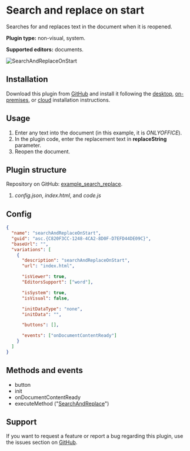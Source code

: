 # Search and replace on start

Searches for and replaces text in the document when it is reopened.

**Plugin type:** non-visual, system.

**Supported editors:** documents.

![SearchAndReplaceOnStart](/assets/images/plugins/gifs/search-and-replace-on-start.gif)

## Installation

Download this plugin from [GitHub](https://github.com/ONLYOFFICE/sdkjs-plugins/tree/master/searchAndReplaceOnStart) and install it following the [desktop](/docs/plugin-and-macros/tutorials/installing/onlyoffice-desktop-editors.md), [on-premises](/docs/plugin-and-macros/tutorials/installing/onlyoffice-docs-on-premises.md), or [cloud](/docs/plugin-and-macros/tutorials/installing/onlyoffice-cloud.md) installation instructions.

## Usage

1. Enter any text into the document (in this example, it is *ONLYOFFICE*).
2. In the plugin code, enter the replacement text in **replaceString** parameter.
3. Reopen the document.

## Plugin structure

Repository on GitHub: [example_search_replace](https://github.com/ONLYOFFICE/sdkjs-plugins/tree/master/searchAndReplaceOnStart).

1. *config.json*, *index.html*, and *code.js*

## Config

``` json
{
  "name": "searchAndReplaceOnStart",
  "guid": "asc.{C820F3CC-1248-4CA2-8D0F-D7EFD44DE09C}",
  "baseUrl": "",
  "variations": [
    {
      "description": "searchAndReplaceOnStart",
      "url": "index.html",

      "isViewer": true,
      "EditorsSupport": ["word"],

      "isSystem": true,
      "isVisual": false,

      "initDataType": "none",
      "initData": "",

      "buttons": [],

      "events": ["onDocumentContentReady"]
    }
  ]
}
```

## Methods and events

- button
- init
- onDocumentContentReady
- executeMethod ("[SearchAndReplace](/site/docs/plugin-and-macros/interacting-with-editors/methods/text-document-api/Api/Methods/SearchAndReplace.md)")

## Support

If you want to request a feature or report a bug regarding this plugin, use the issues section on [GitHub](https://github.com/ONLYOFFICE/sdkjs-plugins/issues).
